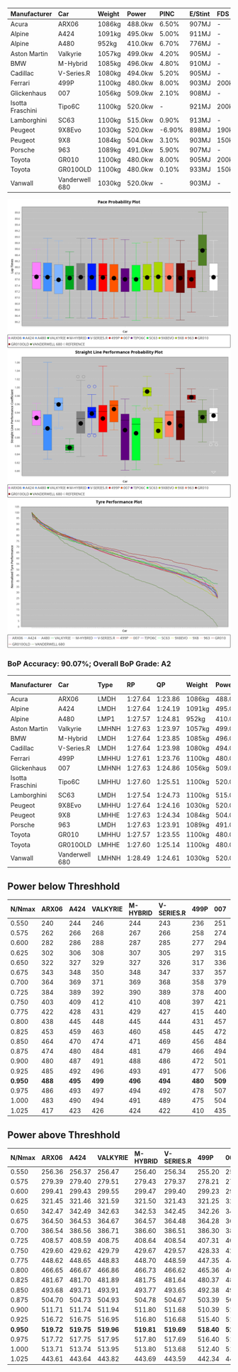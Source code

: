 | Manufacturer     | Car            | Weight | Power   | PINC    | E/Stint | FDS     |
|:-|:-|:-|:-|:-|:-|:-|
| Acura            | ARX06          | 1086kg | 488.0kw | 6.50%   | 907MJ   |    -    |
| Alpine           | A424           | 1091kg | 495.0kw | 5.00%   | 911MJ   |    -    |
| Alpine           | A480           | 952kg  | 410.0kw | 6.70%   | 776MJ   |    -    |
| Aston Martin     | Valkyrie       | 1057kg | 499.0kw | 4.20%   | 905MJ   |    -    |
| BMW              | M-Hybrid       | 1085kg | 496.0kw | 4.80%   | 910MJ   |    -    |
| Cadillac         | V-Series.R     | 1080kg | 494.0kw | 5.20%   | 905MJ   |    -    |
| Ferrari          | 499P           | 1100kg | 480.0kw | 8.00%   | 903MJ   | 200kph  |
| Glickenhaus      | 007            | 1056kg | 509.0kw | 2.10%   | 908MJ   |    -    |
| Isotta Fraschini | Tipo6C         | 1100kg | 520.0kw |    -    | 921MJ   | 200kph  |
| Lamborghini      | SC63           | 1100kg | 515.0kw | 0.90%   | 913MJ   |    -    |
| Peugeot          | 9X8Evo         | 1030kg | 520.0kw | -6.90%  | 898MJ   | 190kph  |
| Peugeot          | 9X8            | 1084kg | 504.0kw | 3.10%   | 903MJ   | 150kph  |
| Porsche          | 963            | 1089kg | 491.0kw | 5.90%   | 907MJ   |    -    |
| Toyota           | GR010          | 1100kg | 480.0kw | 8.00%   | 905MJ   | 200kph  |
| Toyota           | GR010OLD       | 1100kg | 480.0kw | 0.10%   | 933MJ   | 150kph  |
| Vanwall          | Vanderwell 680 | 1030kg | 520.0kw |    -    | 903MJ   |    -    |

![PACECHART](./IMG/AUTO.png)
![STRAIGHTLINEPERFORMANCECHART](./IMG/AUTO_sp.png)
![TYREPERFORMANCECHART](./IMG/AUTO_tw.png)

### BoP Accuracy: 90.07%; Overall BoP Grade: A2
| Manufacturer     | Car            | Type  | RP      | QP      | Weight | Power¹  | Threshhold | PINC    | Power²   | E/Stint | AVG Vmax  | FDS     | RDLC | L/Stint | BOP-Grade | Model Accuracy | Model Points | Match%  | SimDiff |
|:-|:-|:-|:-|:-|:-|:-|:-|:-|:-|:-|:-|:-|:-|:-|:-|:-|:-|:-|:-|
| Acura            | ARX06          | LMDH  | 1:27.64 | 1:23.86 | 1086kg | 488.0kw | 250.0kph   | 6.50%   | 519.70kw |  907MJ  | 269.50kph |    -    | 0.98 | 43      | -A2       | 100.00%        | 996          | 90.46%  | #       |
| Alpine           | A424           | LMDH  | 1:27.64 | 1:24.19 | 1091kg | 495.0kw | 250.0kph   | 5.00%   | 519.80kw |  911MJ  | 265.72kph |    -    | 0.98 | 43      | ~A1       | 99.37%         | 2056         | 100.00% | #       |
| Alpine           | A480           | LMP1  | 1:27.57 | 1:24.81 |  952kg | 410.0kw | 250.0kph   | 6.70%   | 437.50kw |  776MJ  | 273.14kph |    -    | 0.97 | 40      | ~A1       | 96.76%         | 1135         | 98.38%  | #       |
| Aston Martin     | Valkyrie       | LMHNH | 1:27.63 | 1:23.97 | 1057kg | 499.0kw | 250.0kph   | 4.20%   | 520.00kw |  905MJ  | 260.42kph |    -    | 1.03 | 43      | +C2       | 100.00%        | 247          | 73.19%  | #       |
| BMW              | M-Hybrid       | LMDH  | 1:27.64 | 1:23.85 | 1085kg | 496.0kw | 250.0kph   | 4.80%   | 519.80kw |  910MJ  | 268.60kph |    -    | 0.98 | 43      | ~A1       | 99.20%         | 3081         | 100.00% | #       |
| Cadillac         | V-Series.R     | LMDH  | 1:27.64 | 1:23.98 | 1080kg | 494.0kw | 250.0kph   | 5.20%   | 519.70kw |  905MJ  | 270.40kph |    -    | 0.99 | 43      | ~A1       | 99.22%         | 5358         | 98.48%  | #       |
| Ferrari          | 499P           | LMHHU | 1:27.61 | 1:23.76 | 1100kg | 480.0kw | 250.0kph   | 8.00%   | 518.40kw |  903MJ  | 268.53kph | 200kph  | 1.01 | 43      | ~A1       | 99.93%         | 6954         | 99.91%  | #       |
| Glickenhaus      | 007            | LMHNH | 1:27.63 | 1:24.86 | 1056kg | 509.0kw | 250.0kph   | 2.10%   | 519.70kw |  908MJ  | 274.36kph |    -    | 0.94 | 43      | ~A1       | 94.07%         | 2174         | 98.92%  | #       |
| Isotta Fraschini | Tipo6C         | LMHHU | 1:27.60 | 1:25.51 | 1100kg | 520.0kw | 250.0kph   |    -    | 520.00kw |  921MJ  | 265.28kph | 200kph  | 1.03 | 43      | +C1       | 97.73%         | 129          | 79.77%  | #       |
| Lamborghini      | SC63           | LMDH  | 1:27.54 | 1:24.73 | 1100kg | 515.0kw | 250.0kph   | 0.90%   | 519.60kw |  913MJ  | 264.04kph |    -    | 1.01 | 43      | -A2       | 100.00%        | 784          | 93.51%  | #       |
| Peugeot          | 9X8Evo         | LMHHU | 1:27.64 | 1:24.16 | 1030kg | 520.0kw | 250.0kph   | -6.90%  | 484.10kw |  898MJ  | 280.23kph | 190kph  | 1.02 | 43      | ~A1       | 100.00%        | 1458         | 97.43%  | #       |
| Peugeot          | 9X8            | LMHHE | 1:27.63 | 1:24.34 | 1084kg | 504.0kw | 250.0kph   | 3.10%   | 519.60kw |  903MJ  | 265.35kph | 150kph  | 0.99 | 43      | ~A1       | 98.36%         | 4506         | 100.00% | #       |
| Porsche          | 963            | LMDH  | 1:27.63 | 1:23.91 | 1089kg | 491.0kw | 250.0kph   | 5.90%   | 520.00kw |  907MJ  | 267.61kph |    -    | 0.98 | 43      | ~A1       | 99.87%         | 14199        | 100.00% | #       |
| Toyota           | GR010          | LMHHU | 1:27.57 | 1:23.55 | 1100kg | 480.0kw | 250.0kph   | 8.00%   | 518.40kw |  905MJ  | 265.89kph | 200kph  | 1.01 | 43      | ~A1       | 99.92%         | 5012         | 97.15%  | #       |
| Toyota           | GR010OLD       | LMHHE | 1:27.60 | 1:25.14 | 1100kg | 480.0kw | 250.0kph   | 0.10%   | 480.50kw |  933MJ  | 272.73kph | 150kph  | 0.99 | 43      | +E2       | 100.00%        | 351          | 53.04%  | #       |
| Vanwall          | Vanderwell 680 | LMHNH | 1:28.49 | 1:24.61 | 1030kg | 520.0kw | 0.0kph     |    -    | 520.00kw |  903MJ  | 272.98kph |    -    | 1.02 | 43      | +D2       | 95.37%         | 639          | 60.91%  | #       |

## Power below Threshhold
| N/Nmax    | ARX06   | A424    | VALKYRIE | M-HYBRID | V-SERIES.R | 499P    | 007     | TIPO6C  | SC63    | 9X8EVO  | 9X8     | 963     | GR010   | GR010OLD | VANDERWELL 680 | ​     | RPM      | A480       |
|:-|:-|:-|:-|:-|:-|:-|:-|:-|:-|:-|:-|:-|:-|:-|:-|:-|:-|:-|
|  0.550    |  240    |  244    |  246     |  244     |  243       |  236    |  251    |  256    |  254    |  256    |  248    |  242    |  236    |  236     |  256           |  ​    |   --     |  0.00      |
|  0.575    |  262    |  266    |  268     |  267     |  266       |  258    |  274    |  279    |  277    |  279    |  271    |  264    |  258    |  258     |  279           |  ​    |   --     |  0.00      |
|  0.600    |  282    |  286    |  288     |  287     |  285       |  277    |  294    |  300    |  297    |  300    |  291    |  284    |  277    |  277     |  300           |  ​    |   --     |  0.00      |
|  0.625    |  302    |  306    |  308     |  307     |  305       |  297    |  315    |  322    |  319    |  322    |  312    |  304    |  297    |  297     |  322           |  ​    |   --     |  0.00      |
|  0.650    |  322    |  327    |  329     |  327     |  326       |  317    |  336    |  343    |  340    |  343    |  333    |  324    |  317    |  317     |  343           |  ​    |   --     |  0.00      |
|  0.675    |  343    |  348    |  350     |  348     |  347       |  337    |  357    |  365    |  362    |  365    |  354    |  345    |  337    |  337     |  365           |  ​    |   --     |  0.00      |
|  0.700    |  364    |  369    |  371     |  369     |  368       |  358    |  379    |  387    |  383    |  387    |  375    |  366    |  358    |  358     |  387           |  ​    |   --     |  0.00      |
|  0.725    |  384    |  389    |  392     |  390     |  389       |  378    |  400    |  409    |  405    |  409    |  396    |  386    |  378    |  378     |  409           |  ​    |   --     |  0.00      |
|  0.750    |  403    |  409    |  412     |  410     |  408       |  397    |  421    |  430    |  426    |  430    |  416    |  406    |  397    |  397     |  430           |  ​    |   --     |  0.00      |
|  0.775    |  422    |  428    |  431     |  429     |  427       |  415    |  440    |  449    |  445    |  449    |  435    |  424    |  415    |  415     |  449           |  ​    |  5000    |  249.49    |
|  0.800    |  438    |  445    |  448     |  445     |  444       |  431    |  457    |  467    |  463    |  467    |  453    |  441    |  431    |  431     |  467           |  ​    |  5500    |  295.58    |
|  0.825    |  453    |  459    |  463     |  460     |  458       |  445    |  472    |  482    |  478    |  482    |  468    |  455    |  445    |  445     |  482           |  ​    |  6000    |  329.65    |
|  0.850    |  464    |  470    |  474     |  471     |  469       |  456    |  484    |  494    |  489    |  494    |  479    |  466    |  456    |  456     |  494           |  ​    |  6500    |  372.74    |
|  0.875    |  474    |  480    |  484     |  481     |  479       |  466    |  494    |  505    |  500    |  505    |  489    |  476    |  466    |  466     |  505           |  ​    |  7000    |  415.82    |
|  0.900    |  480    |  487    |  491     |  488     |  486       |  472    |  501    |  512    |  507    |  512    |  496    |  483    |  472    |  472     |  512           |  ​    |  7500    |  426.84    |
|  0.925    |  485    |  492    |  496     |  493     |  491       |  477    |  506    |  517    |  512    |  517    |  501    |  488    |  477    |  477     |  517           |  ​    |  8000    |  422.84    |
| **0.950** | **488** | **495** | **499**  | **496**  | **494**    | **480** | **509** | **520** | **515** | **520** | **504** | **491** | **480** | **480**  | **520**        | **​** | **8500** | **425.84** |
|  0.975    |  486    |  493    |  497     |  494     |  492       |  478    |  507    |  518    |  513    |  518    |  502    |  489    |  478    |  478     |  518           |  ​    |  9000    |  212.42    |
|  1.000    |  483    |  490    |  494     |  491     |  489       |  475    |  504    |  514    |  509    |  514    |  499    |  486    |  475    |  475     |  514           |  ​    |   --     |  0.00      |
|  1.025    |  417    |  423    |  426     |  424     |  422       |  410    |  435    |  444    |  440    |  444    |  430    |  419    |  410    |  410     |  444           |  ​    |   --     |  0.00      |

## Power above Threshhold
| N/Nmax    | ARX06      | A424       | VALKYRIE   | M-HYBRID   | V-SERIES.R | 499P       | 007        | TIPO6C  | SC63       | 9X8EVO     | 9X8        | 963        | GR010      | GR010OLD   | VANDERWELL 680 | ​     | RPM      | A480       |
|:-|:-|:-|:-|:-|:-|:-|:-|:-|:-|:-|:-|:-|:-|:-|:-|:-|:-|:-|
|  0.550    |  256.36    |  256.37    |  256.47    |  256.40    |  256.34    |  255.20    |  256.34    |  256    |  256.31    |  238.06    |  256.31    |  256.48    |  255.20    |  236.24    |  256           |  ​    |   --     |  0.00      |
|  0.575    |  279.39    |  279.40    |  279.51    |  279.43    |  279.37    |  278.21    |  279.37    |  279    |  279.34    |  260.06    |  279.34    |  279.52    |  278.21    |  258.26    |  279           |  ​    |   --     |  0.00      |
|  0.600    |  299.41    |  299.43    |  299.55    |  299.47    |  299.40    |  299.23    |  299.40    |  300    |  299.37    |  279.07    |  299.36    |  299.56    |  299.23    |  277.28    |  300           |  ​    |   --     |  0.00      |
|  0.625    |  321.45    |  321.46    |  321.59    |  321.50    |  321.43    |  321.25    |  321.43    |  322    |  321.39    |  299.07    |  321.39    |  321.60    |  321.25    |  297.30    |  322           |  ​    |   --     |  0.00      |
|  0.650    |  342.47    |  342.49    |  342.63    |  342.53    |  342.45    |  342.26    |  342.45    |  343    |  342.42    |  320.08    |  342.41    |  342.64    |  342.26    |  317.32    |  343           |  ​    |   --     |  0.00      |
|  0.675    |  364.50    |  364.53    |  364.67    |  364.57    |  364.48    |  364.28    |  364.48    |  365    |  364.45    |  340.08    |  364.44    |  364.68    |  364.28    |  337.34    |  365           |  ​    |   --     |  0.00      |
|  0.700    |  386.54    |  386.56    |  386.71    |  386.60    |  386.51    |  386.30    |  386.51    |  387    |  386.47    |  361.09    |  386.46    |  386.72    |  386.30    |  358.36    |  387           |  ​    |   --     |  0.00      |
|  0.725    |  408.57    |  408.59    |  408.75    |  408.64    |  408.54    |  407.31    |  408.54    |  409    |  408.50    |  381.09    |  408.49    |  408.76    |  407.31    |  378.38    |  409           |  ​    |   --     |  0.00      |
|  0.750    |  429.60    |  429.62    |  429.79    |  429.67    |  429.57    |  428.33    |  429.57    |  430    |  429.52    |  400.10    |  429.52    |  429.80    |  428.33    |  397.40    |  430           |  ​    |   --     |  0.00      |
|  0.775    |  448.62    |  448.65    |  448.83    |  448.70    |  448.59    |  447.35    |  448.59    |  449    |  448.55    |  418.10    |  448.54    |  448.84    |  447.35    |  415.41    |  449           |  ​    |  5000    |  249.49    |
|  0.800    |  466.65    |  466.67    |  466.86    |  466.73    |  466.62    |  465.36    |  466.62    |  467    |  466.57    |  435.11    |  466.56    |  466.87    |  465.36    |  431.43    |  467           |  ​    |  5500    |  295.58    |
|  0.825    |  481.67    |  481.70    |  481.89    |  481.75    |  481.64    |  480.37    |  481.64    |  482    |  481.59    |  449.11    |  481.58    |  481.90    |  480.37    |  445.44    |  482           |  ​    |  6000    |  329.65    |
|  0.850    |  493.68    |  493.71    |  493.91    |  493.77    |  493.65    |  492.38    |  493.65    |  494    |  493.60    |  460.11    |  493.59    |  493.92    |  492.38    |  456.46    |  494           |  ​    |  6500    |  372.74    |
|  0.875    |  504.70    |  504.73    |  504.93    |  504.78    |  504.67    |  503.39    |  504.67    |  505    |  504.62    |  470.12    |  504.61    |  504.94    |  503.39    |  466.47    |  505           |  ​    |  7000    |  415.82    |
|  0.900    |  511.71    |  511.74    |  511.94    |  511.80    |  511.68    |  510.39    |  511.68    |  512    |  511.63    |  476.12    |  511.61    |  511.95    |  510.39    |  472.47    |  512           |  ​    |  7500    |  426.84    |
|  0.925    |  516.72    |  516.75    |  516.95    |  516.80    |  516.68    |  515.40    |  516.69    |  517    |  516.63    |  481.12    |  516.62    |  516.96    |  515.40    |  477.48    |  517           |  ​    |  8000    |  422.84    |
| **0.950** | **519.72** | **519.75** | **519.96** | **519.81** | **519.69** | **518.40** | **519.69** | **520** | **519.64** | **484.12** | **519.62** | **519.97** | **518.40** | **480.48** | **520**        | **​** | **8500** | **425.84** |
|  0.975    |  517.72    |  517.75    |  517.95    |  517.80    |  517.69    |  516.40    |  517.69    |  518    |  517.63    |  482.12    |  517.62    |  517.97    |  516.40    |  478.48    |  518           |  ​    |  9000    |  212.42    |
|  1.000    |  513.71    |  513.74    |  513.95    |  513.80    |  513.68    |  512.40    |  513.68    |  514    |  513.63    |  479.12    |  513.62    |  513.96    |  512.40    |  475.47    |  514           |  ​    |   --     |  0.00      |
|  1.025    |  443.61    |  443.64    |  443.82    |  443.69    |  443.59    |  442.34    |  443.59    |  444    |  443.54    |  413.10    |  443.53    |  443.83    |  442.34    |  410.41    |  444           |  ​    |   --     |  0.00      |

